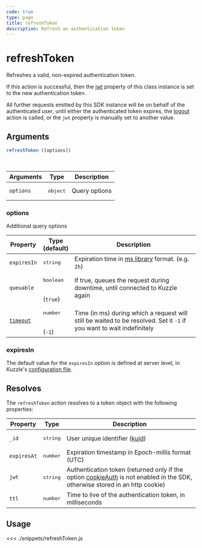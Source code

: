 ```yaml
---
code: true
type: page
title: refreshToken
description: Refresh an authentication token
---
```


# refreshToken

<SinceBadge version="6.1.0" />

Refreshes a valid, non-expired authentication token.

If this action is successful, then the [jwt](/sdk/js/7/core-classes/kuzzle/properties) property of this class instance is set to the new authentication token.

All further requests emitted by this SDK instance will be on behalf of the authenticated user, until either the authenticated token expires, the [logout](/sdk/js/7/controllers/auth/logout) action is called, or the `jwt` property is manually set to another value.


## Arguments

```js
refreshToken ([options])
```

<br/>

| Arguments | Type              | Description   |
| --------- | ----------------- | ------------- |
| `options` | <pre>object</pre> | Query options |


### options

Additional query options

| Property    | Type<br/>(default)              | Description                                                                                                           |
| ----------- | ------------------------------- | --------------------------------------------------------------------------------------------------------------------- |
| `expiresIn` | <pre>string</pre>               | Expiration time in [ms library](https://www.npmjs.com/package/ms) format. (e.g. `2h`)                                 |
| `queuable`  | <pre>boolean</pre><br/>(`true`) | If true, queues the request during downtime, until connected to Kuzzle again                                          |
| [`timeout`](/sdk/7/core-classes/kuzzle/query#timeout)   | <pre>number</pre><br/>(`-1`)    | Time (in ms) during which a request will still be waited to be resolved. Set it `-1` if you want to wait indefinitely |

### expiresIn

The default value for the `expiresIn` option is defined at server level, in Kuzzle's [configuration file](/core/2/guides/advanced/configuration).

## Resolves

The `refreshToken` action resolves to a token object with the following properties:

| Property    | Type              | Description                                                                                                                                                              |
| ----------- | ----------------- | ------------------------------------------------------------------------------------------------------------------------------------------------------------------------ |
| `_id`       | <pre>string</pre> | User unique identifier ([kuid](/core/2/guides/main-concepts/authentication#kuzzle-user-identifier-kuid))                                                                 |
| `expiresAt` | <pre>number</pre> | Expiration timestamp in Epoch-millis format (UTC)                                                                                                                        |
| `jwt`       | <pre>string</pre> | Authentication token (returned only if the option [cookieAuth](/sdk/js/7/core-classes/kuzzle/constructor) is not enabled in the SDK, otherwise stored in an http cookie) |
| `ttl`       | <pre>number</pre> | Time to live of the authentication token, in milliseconds                                                                                                                |

## Usage

<<< ./snippets/refreshToken.js
